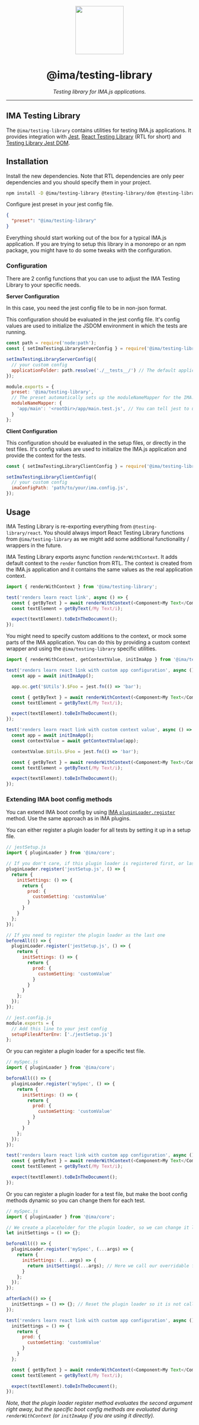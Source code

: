 <p align="center">
  <img height="130" src="https://imajs.io/img/logo.svg">
</p>

<h1 align="center">@ima/testing-library</h1>
  <p align="center"><i>Testing library for IMA.js applications.</i>
</p>

---

## IMA Testing Library

The `@ima/testing-library` contains utilities for testing IMA.js applications. It provides integration with [Jest](https://jestjs.io), [React Testing Library](https://testing-library.com/docs/react-testing-library/intro) (RTL for short) and [Testing Library Jest DOM](https://testing-library.com/docs/ecosystem-jest-dom).

## Installation

Install the new dependencies. Note that RTL dependencies are only peer dependencies and you should specify them in your project.

```bash
npm install -D @ima/testing-library @testing-library/dom @testing-library/jest-dom @testing-library/react jest-environment-jsdom
```

Configure jest preset in your jest config file.

```json
{
  "preset": "@ima/testing-library"
}
```

Everything should start working out of the box for a typical IMA.js application. If you are trying to setup this library in a monorepo or an npm package, you might have to do some tweaks with the configuration.

### Configuration

There are 2 config functions that you can use to adjust the IMA Testing Library to your specific needs.

**Server Configuration**

In this case, you need the jest config file to be in non-json format.

This configuration should be evaluated in the jest config file. It's config values are used to initialize the JSDOM environment in which the tests are running.

```javascript
const path = require('node:path');
const { setImaTestingLibraryServerConfig } = require('@ima/testing-library/server');

setImaTestingLibraryServerConfig({
  // your custom config
  applicationFolder: path.resolve('./__tests__/') // The default application folder is the root of the project, but you can specify a custom one to add some test specific logic.
});

module.exports = {
  preset: '@ima/testing-library',
  // The preset automatically sets up the moduleNameMapper for the IMA.js application, but you can override it if you need to.
  moduleNameMapper: {
    'app/main': '<rootDir>/app/main.test.js', // You can tell jest to use a different main file for the tests
  }
};
```

**Client Configuration**

This configuration should be evaluated in the setup files, or directly in the test files. It's config values are used to initialize the IMA.js application and provide the context for the tests.

```javascript
const { setImaTestingLibraryClientConfig } = require('@ima/testing-library');

setImaTestingLibraryClientConfig({
  // your custom config
  imaConfigPath: 'path/to/your/ima.config.js',
});
```

## Usage

IMA Testing Library is re-exporting everything from `@testing-library/react`. You should always import React Testing Library functions from `@ima/testing-library` as we might add some additional functionality / wrappers in the future.

IMA Testing Library exports async function `renderWithContext`. It adds default context to the `render` function from RTL. The context is created from the IMA.js application and it contains the same values as the real application context.

```javascript
import { renderWithContext } from '@ima/testing-library';

test('renders learn react link', async () => {
  const { getByText } = await renderWithContext(<Component>My Text</Component>);
  const textElement = getByText(/My Text/i);

  expect(textElement).toBeInTheDocument();
});
```

You might need to specify custom additions to the context, or mock some parts of the IMA application. You can do this by providing a custom context wrapper and using the `@ima/testing-library` specific utilities.

```javascript
import { renderWithContext, getContextValue, initImaApp } from '@ima/testing-library';

test('renders learn react link with custom app configuration', async () => {
  const app = await initImaApp();

  app.oc.get('$Utils').$Foo = jest.fn(() => 'bar');

  const { getByText } = await renderWithContext(<Component>My Text</Component>, { app });
  const textElement = getByText(/My Text/i);

  expect(textElement).toBeInTheDocument();
});

test('renders learn react link with custom context value', async () => {
  const app = await initImaApp();
  const contextValue = await getContextValue(app);

  contextValue.$Utils.$Foo = jest.fn(() => 'bar');

  const { getByText } = await renderWithContext(<Component>My Text</Component>, { contextValue });
  const textElement = getByText(/My Text/i);

  expect(textElement).toBeInTheDocument();
});
```

### Extending IMA boot config methods

You can extend IMA boot config by using [IMA `pluginLoader.register`](https://imajs.io/api/classes/ima_core.PluginLoader/#register) method. Use the same approach as in IMA plugins.

You can either register a plugin loader for all tests by setting it up in a setup file.

```javascript
// jestSetup.js
import { pluginLoader } from '@ima/core';

// If you don't care, if this plugin loader is registered first, or last
pluginLoader.register('jestSetup.js', () => {
  return {
    initSettings: () => {
      return {
        prod: {
          customSetting: 'customValue'
        }
      }
    }
  };
});

// If you need to register the plugin loader as the last one
beforeAll(() => {
  pluginLoader.register('jestSetup.js', () => {
    return {
      initSettings: () => {
        return {
          prod: {
            customSetting: 'customValue'
          }
        }
      }
    };
  });
});

// jest.config.js
module.exports = {
  // Add this line to your jest config
  setupFilesAfterEnv: ['./jestSetup.js']
};
```

Or you can register a plugin loader for a specific test file.

```javascript
// mySpec.js
import { pluginLoader } from '@ima/core';

beforeAll(() => {
  pluginLoader.register('mySpec', () => {
    return {
      initSettings: () => {
        return {
          prod: {
            customSetting: 'customValue'
          }
        }
      }
    };
  });
});

test('renders learn react link with custom app configuration', async () => {
  const { getByText } = await renderWithContext(<Component>My Text</Component>);
  const textElement = getByText(/My Text/i);

  expect(textElement).toBeInTheDocument();
});
```

Or you can register a plugin loader for a test file, but make the boot config methods dynamic so you can change them for each test.

```javascript
// mySpec.js
import { pluginLoader } from '@ima/core';

// We create a placeholder for the plugin loader, so we can change it later
let initSettings = () => {};

beforeAll(() => {
  pluginLoader.register('mySpec', (...args) => {
    return {
      initSettings: (...args) => {
        return initSettings(...args); // Here we call our overridable function
      }
    };
  });
});

afterEach(() => {
  initSettings = () => {}; // Reset the plugin loader so it is not called for other tests
});

test('renders learn react link with custom app configuration', async () => {
  initSettings = () => {
    return {
      prod: {
        customSetting: 'customValue'
      }
    }
  };

  const { getByText } = await renderWithContext(<Component>My Text</Component>);
  const textElement = getByText(/My Text/i);

  expect(textElement).toBeInTheDocument();
});
```

*Note, that the plugin loader register method evaluates the second argument right away, but the specific boot config methods are evaluated during `renderWithContext` (or `initImaApp` if you are using it directly).*
